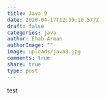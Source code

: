 ```yaml
---
title: Java 9
date: 2020-04-17T12:39:10.577Z
draft: false
categories: java
author: Ehab Arman
authorImage: ""
image: uploads/java9.jpg
comments: true
share: true
type: post
---
```

test